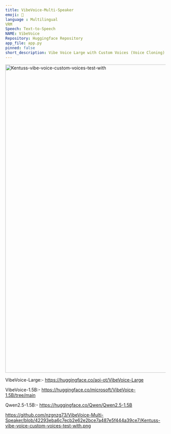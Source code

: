 ```yaml
---
title: VibeVoice-Multi-Speaker
emoji: 🏢
language : Multilingual
VRM
Speech: Text-to-Speech
NAME: VibeVoice
Repository: Huggingface Repository
app_file: app.py
pinned: false
short_description: Vibe Voice Large with Custom Voices (Voice Cloning)
---
```


<img width="1675" height="968" alt="Kentuss-vibe-voice-custom-voices-test-with" src="https://github.com/user-attachments/assets/0ce34489-391d-4604-8387-37345b1ad787" />


VibeVoice-Large:- https://huggingface.co/aoi-ot/VibeVoice-Large


VibeVoice-1.5B:- https://huggingface.co/microsoft/VibeVoice-1.5B/tree/main


Qwen2.5-1.5B:-  https://huggingface.co/Qwen/Qwen2.5-1.5B

https://github.com/nzgnzg73/VibeVoice-Multi-Speaker/blob/42293eba6c7ecb2e62e2bce7a487e5f444a39ce7/Kentuss-vibe-voice-custom-voices-test-with.png

